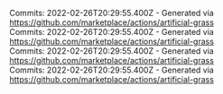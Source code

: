 Commits: 2022-02-26T20:29:55.400Z - Generated via https://github.com/marketplace/actions/artificial-grass
<br>
Commits: 2022-02-26T20:29:55.400Z - Generated via https://github.com/marketplace/actions/artificial-grass
<br>
Commits: 2022-02-26T20:29:55.400Z - Generated via https://github.com/marketplace/actions/artificial-grass
<br>
Commits: 2022-02-26T20:29:55.400Z - Generated via https://github.com/marketplace/actions/artificial-grass
<br>
